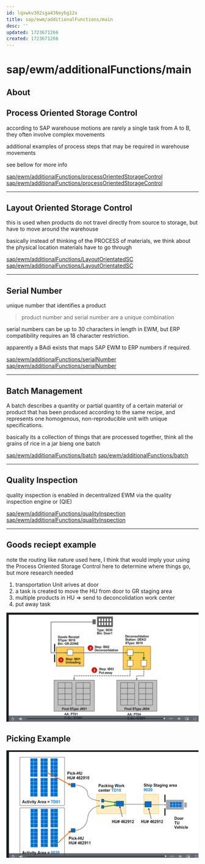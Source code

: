 ```yaml
---
id: lqxwkv302sga436eybg12x
title: sap/ewm/additionalFunctions/main
desc: ''
updated: 1723671266
created: 1723671266
---
```

# sap/ewm/additionalFunctions/main

## About

## Process Oriented Storage Control

according to SAP warehouse motions are rarely a single
task from A to B, they often involve complex movements

additional examples of process steps
that may be required in warehouse movements

see bellow for more info

[sap/ewm/additionalFunctions/processOrientedStorageControl](processOrientedStorageControl)
[sap/ewm/additionalFunctions/processOrientedStorageControl](processOrientedStorageControl.md)


---

## Layout Oriented Storage Control

this is used when products do not travel directly from source
to storage, but have to move around the warehouse

basically instead of thinking of the PROCESS of materials,
we think about the physical location materials have to go through


[sap/ewm/additionalFunctions/LayoutOrientatedSC](LayoutOrientatedSC.md)
[sap/ewm/additionalFunctions/LayoutOrientatedSC](LayoutOrientatedSC)

---

## Serial Number

unique number that identifies a product

> product number and serial number are a unique combination

serial numbers can be up to 30 characters in length in EWM, but
ERP compatibility requires an 18 character restriction.

apparently a BAdi exists that maps SAP EWM to ERP numbers
if required.

[sap/ewm/additionalFunctions/serialNumber](serialNumber.md)
[sap/ewm/additionalFunctions/serialNumber](serialNumber)

---

## Batch Management

A batch describes a quantity or partial quantity of a certain
material or product that has been produced according to the same
recipe, and represents one homogenous, non-reproducible unit with unique specifications.

basically its a collection of things that are processed together, think all the grains of
rice in a jar bieng one batch

[sap/ewm/additionalFunctions/batch](batch.md)
[sap/ewm/additionalFunctions/batch](batch)

---

## Quality Inspection


quality inspection is enabled in decentralized EWM via the 
quality inspection engine or (QIE) 

[sap/ewm/additionalFunctions/qualityInspection](qualityInspection.md)
[sap/ewm/additionalFunctions/qualityInspection](qualityInspection)

---


## Goods reciept example

note the routing like nature used here, I think that would imply
your using the Process Oriented Storage Control here to determine where
things go, but more research needed

1. transportation Unit arives at door
2. a task is created to move the HU from door to GR staging area
3. multiple products in HU => send to deconcolidation work center
4. put away task

![taskRouteExample](./assets/taskRouteExample.svg)

## Picking Example


![warehousePickingRoutingExample](./assets/warehousePickingRoutingExample.svg)
